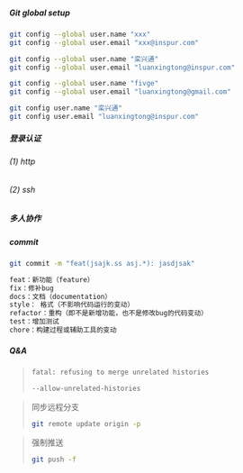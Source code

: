 ##### Git global setup

```bash
git config --global user.name "xxx"
git config --global user.email "xxx@inspur.com"

git config --global user.name "栾兴通"
git config --global user.email "luanxingtong@inspur.com"

git config --global user.name "fivge"
git config --global user.email "luanxingtong@gmail.com"

git config user.name "栾兴通"
git config user.email "luanxingtong@inspur.com"
```

##### 登录认证

###### (1) http

###### (2) ssh

##### 多人协作

##### commit

```bash
git commit -m "feat(jsajk.ss asj.*): jasdjsak"

feat：新功能（feature）
fix：修补bug
docs：文档（documentation）
style： 格式（不影响代码运行的变动）
refactor：重构（即不是新增功能，也不是修改bug的代码变动）
test：增加测试
chore：构建过程或辅助工具的变动
```

##### Q&A

> ```bash
> fatal: refusing to merge unrelated histories
>
> --allow-unrelated-histories
> ```

> 同步远程分支
>
> ```bash
> git remote update origin -p
> ```

> 强制推送
>
> ```bash
> git push -f
> ```
